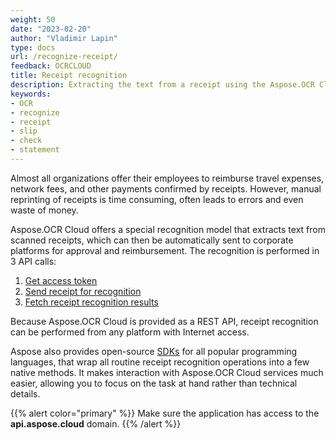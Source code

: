 ```yaml
---
weight: 50
date: "2023-02-20"
author: "Vladimir Lapin"
type: docs
url: /recognize-receipt/
feedback: OCRCLOUD
title: Receipt recognition
description: Extracting the text from a receipt using the Aspose.OCR Cloud API.
keywords:
- OCR
- recognize
- receipt
- slip
- check
- statement
---
```


Almost all organizations offer their employees to reimburse travel expenses, network fees, and other payments confirmed by receipts. However, manual reprinting of receipts is time consuming, often leads to errors and even waste of money.

Aspose.OCR Cloud offers a special recognition model that extracts text from scanned receipts, which can then be automatically sent to corporate platforms for approval and reimbursement. The recognition is performed in 3 API calls:

1. [Get access token](/ocr/authorization/)
2. [Send receipt for recognition](/ocr/send-receipt-for-recognition/)
3. [Fetch receipt recognition results](/ocr/fetch-receipt-recognition-result/)

Because Aspose.OCR Cloud is provided as a REST API, receipt recognition can be performed from any platform with Internet access.

Aspose also provides open-source [SDKs](/ocr/receipt-recognition-sdk/) for all popular programming languages, that wrap all routine receipt recognition operations into a few native methods. It makes interaction with Aspose.OCR Cloud services much easier, allowing you to focus on the task at hand rather than technical details.

{{% alert color="primary" %}}
Make sure the application has access to the **api.aspose.cloud** domain.
{{% /alert %}}
